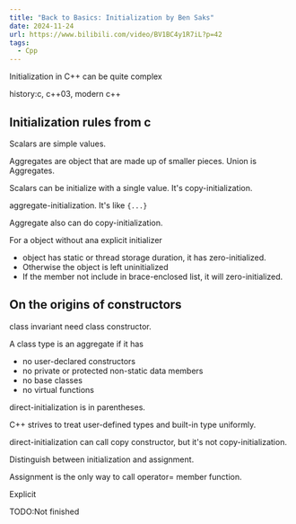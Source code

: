 ```yaml
---
title: "Back to Basics: Initialization by Ben Saks"
date: 2024-11-24
url: https://www.bilibili.com/video/BV1BC4y1R7iL?p=42
tags:
  - Cpp
---
```


Initialization in C++ can be quite complex

history:c, c++03, modern c++

## Initialization rules from c

Scalars are simple values.

Aggregates are object that are made up of smaller pieces. Union is Aggregates.

Scalars can be initialize with a single value. It's copy-initialization.

aggregate-initialization. It's like `{...}`

Aggregate also can do copy-initialization.

For a object without ana explicit initializer

- object has static or thread storage duration, it has zero-initialized.
- Otherwise the object is left uninitialized
- If the member not include in brace-enclosed list, it will zero-initialized.

## On the origins of constructors

class invariant need class constructor.

A class type is an aggregate if it has

- no user-declared constructors
- no private or protected non-static data members
- no base classes
- no virtual functions

direct-initialization is in parentheses.

C++ strives to treat user-defined types and built-in type uniformly.

direct-initialization can call copy constructor, but it's not copy-initialization.

Distinguish between initialization and assignment.

Assignment is the only way to call operator= member function.

Explicit

TODO:Not finished

